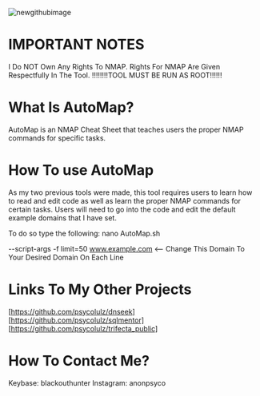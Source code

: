 ![newgithubimage](https://user-images.githubusercontent.com/112537894/196035423-b0259fcf-f90e-4570-8b18-b39280b16e20.png)


IMPORTANT NOTES
=========================
I Do NOT Own Any Rights To NMAP.
Rights For NMAP Are Given Respectfully In The Tool.
!!!!!!!!TOOL MUST BE RUN AS ROOT!!!!!!


What Is AutoMap?
=========================
AutoMap is an NMAP Cheat Sheet that teaches users the proper NMAP commands for specific tasks.


How To use AutoMap
===========================
As my two previous tools were made, this tool requires users to learn how to read and edit code as well
as learn the proper NMAP commands for certain tasks. Users will need to go into the code and edit the 
default example domains that I have set.

To do so type the following: nano AutoMap.sh

--script-args -f limit=50 www.example.com  <-- Change This Domain To Your Desired Domain On Each Line


Links To My Other Projects
================================
[https://github.com/psycolulz/dnseek]
[https://github.com/psycolulz/sqlmentor]
[https://github.com/psycolulz/trifecta_public]


How To Contact Me?
=========================
Keybase: blackouthunter
Instagram: anonpsyco
